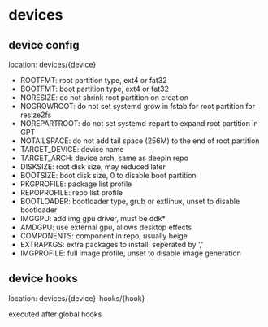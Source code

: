 # devices

## device config

location: devices/{device}

- ROOTFMT: root partition type, ext4 or fat32
- BOOTFMT: boot partition type, ext4 or fat32
- NORESIZE: do not shrink root partition on creation
- NOGROWROOT: do not set systemd grow in fstab for root partition for resize2fs
- NOREPARTROOT: do not set systemd-repart to expand root partition in GPT
- NOTAILSPACE: do not add tail space (256M) to the end of root partition
- TARGET_DEVICE: device name
- TARGET_ARCH: device arch, same as deepin repo
- DISKSIZE: root disk size, may reduced later
- BOOTSIZE: boot disk size, 0 to disable boot partition
- PKGPROFILE: package list profile
- REPOPROFILE: repo list profile
- BOOTLOADER: bootloader type, grub or extlinux, unset to disable bootloader
- IMGGPU: add img gpu driver, must be ddk*
- AMDGPU: use external gpu, allows desktop effects
- COMPONENTS: component in repo, usually beige
- EXTRAPKGS: extra packages to install, seperated by ','
- IMGPROFILE: full image profile, unset to disable image generation

## device hooks

location: devices/{device}-hooks/{hook}

executed after global hooks
